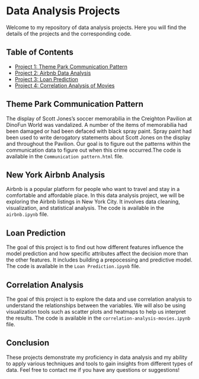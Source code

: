 # Data Analysis Projects

Welcome to my repository of data analysis projects. Here you will find the details of the projects and the corresponding code.

## Table of Contents

* [Project 1: Theme Park Communication Pattern](#Theme-Park-Communication-Pattern)
* [Project 2: Airbnb Data Analysis](#New-York-Airbnb-Analysis)
* [Project 3: Loan Prediction](#loan-prediction)
* [Project 4: Correlation Analysis of Movies](#Correlation-Analysis)

## Theme Park Communication Pattern
The display of Scott Jones’s soccer memorabilia in the Creighton Pavilion at DinoFun World was vandalized. A number of the items of memorabilia had been damaged or had been defaced with black spray paint. Spray paint had been used to write derogatory statements about Scott Jones on the display and throughout the Pavilion. Our goal is to figure out the patterns within the communication data to figure out when this crime occurred.The code is available in the `Communication pattern.html` file. 

## New York Airbnb Analysis

Airbnb is a popular platform for people who want to travel and stay in a comfortable and affordable place. In this data analysis project, we will be exploring the Airbnb listings in New York City. It involves data cleaning, visualization, and statistical analysis. The code is available in the `airbnb.ipynb` file. 

## Loan Prediction

The goal of this project is to find out how different features influence the model prediction and how specific attributes affect the decision more than the other features. It includes building a prepocessing and predictive model. The code is available in the `Loan Prediction.ipynb` file.

## Correlation Analysis

The goal of this project is to explore the data and use correlation analysis to understand the relationships between the variables. We will also be using visualization tools such as scatter plots and heatmaps to help us interpret the results. The code is available in the `correlation-analysis-movies.ipynb` file.

## Conclusion

These projects demonstrate my proficiency in data analysis and my ability to apply various techniques and tools to gain insights from different types of data. Feel free to contact me if you have any questions or suggestions!
